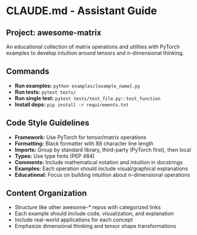 # CLAUDE.md - Assistant Guide

## Project: awesome-matrix
An educational collection of matrix operations and utilities with PyTorch examples to develop intuition around tensors and n-dimensional thinking.

## Commands
- **Run examples:** `python examples/[example_name].py`
- **Run tests:** `pytest tests/`
- **Run single test:** `pytest tests/test_file.py::test_function`
- **Install deps:** `pip install -r requirements.txt`

## Code Style Guidelines
- **Framework:** Use PyTorch for tensor/matrix operations
- **Formatting:** Black formatter with 88 character line length
- **Imports:** Group by standard library, third-party (PyTorch first), then local
- **Types:** Use type hints (PEP 484)
- **Comments:** Include mathematical notation and intuition in docstrings
- **Examples:** Each operation should include visual/graphical explanations
- **Educational:** Focus on building intuition about n-dimensional operations

## Content Organization
- Structure like other awesome-* repos with categorized links
- Each example should include code, visualization, and explanation
- Include real-world applications for each concept
- Emphasize dimensional thinking and tensor shape transformations